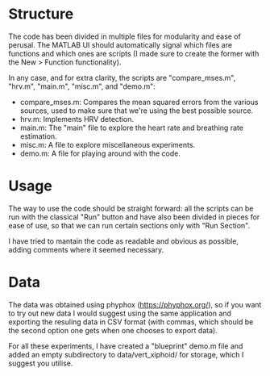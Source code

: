 # Structure

The code has been divided in multiple files for modularity and ease of perusal. The MATLAB UI should automatically signal which files are functions and which ones are scripts (I made sure to create the former with the New > Function functionality).

In any case, and for extra clarity, the scripts are "compare_mses.m", "hrv.m", "main.m", "misc.m", and "demo.m":

- compare_mses.m: Compares the mean squared errors from the various sources, used to make sure that we're using the best possible source.
- hrv.m: Implements HRV detection.
- main.m: The "main" file to explore the heart rate and breathing rate estimation.
- misc.m: A file to explore miscellaneous experiments.
- demo.m: A file for playing around with the code.

# Usage

The way to use the code should be straight forward: all the scripts can be run with the classical "Run" button and have also been divided in pieces for ease of use, so that we can run certain sections only with "Run Section".

I have tried to mantain the code as readable and obvious as possible, adding comments where it seemed necessary.

# Data

The data was obtained using phyphox (https://phyphox.org/), so if you want to try out new data I would suggest using the same application and exporting the resuling data in CSV format (with commas, which should be the second option one gets when one chooses to export data).

For all these experiments, I have created a "blueprint" demo.m file and added an empty subdirectory to data/vert_xiphoid/ for storage, which I suggest you utilise.
